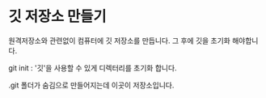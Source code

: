 # 깃 저장소 만들기

원격저장소와 관련없이 컴퓨터에 깃 저장소를 만듭니다. 그 후에 깃을 초기화 해야합니다.

git init : '깃'을 사용할 수 있게 디렉터리를 초기화 합니다.

.git 폴더가 숨김으로 만들어지는데 이곳이 저장소입니다.
